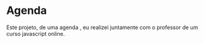 # Agenda
Este projeto, de uma agenda , eu realizei juntamente com o professor de um curso javascript online. 
